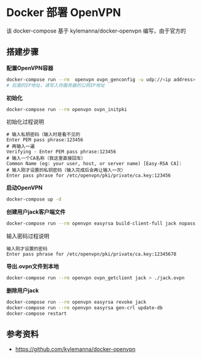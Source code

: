 # Docker 部署 OpenVPN

该 docker-compose 基于 kylemanna/docker-openvpn 编写，由于官方的

## 搭建步骤

**配置OpenVPN容器**
```bash
docker-compose run --rm  openvpn ovpn_genconfig -u udp://<ip address>
# 后面的IP地址，请写入你服务器的公网IP地址
```

**初始化**
```bash
docker-compose run --rm openvpn ovpn_initpki
```
初始化过程说明
```text
# 输入私钥密码（输入时是看不见的
Enter PEM pass phrase:123456
# 再输入一遍
Verifying - Enter PEM pass phrase:123456
# 输入一个CA名称（我这里直接回车）
Common Name (eg: your user, host, or server name) [Easy-RSA CA]:
# 输入刚才设置的私钥密码（输入完成后会再让输入一次）
Enter pass phrase for /etc/openvpn/pki/private/ca.key:123456
```

**启动OpenVPN**
```bash
docker-compose up -d
```

**创建用户jack客户端文件**
```bash
docker-compose run --rm openvpn easyrsa build-client-full jack nopass
```
输入密码过程说明
```text
输入刚才设置的密码
Enter pass phrase for /etc/openvpn/pki/private/ca.key:12345678
```

**导出.ovpn文件到本地**
```bash
docker-compose run --rm openvpn ovpn_getclient jack > ./jack.ovpn
```

**删除用户jack**
```bash
docker-compose run --rm openvpn easyrsa revoke jack
docker-compose run --rm openvpn easyrsa gen-crl update-db
docker-compose restart
```

## 参考资料

- https://github.com/kylemanna/docker-openvpn